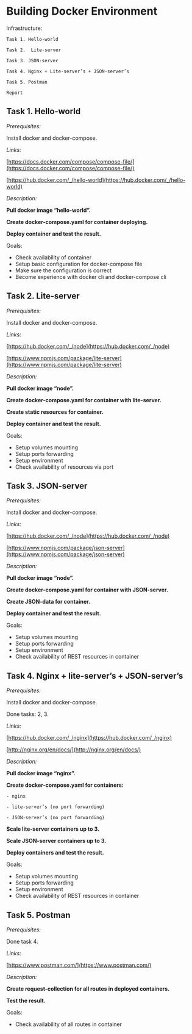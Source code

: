

# Building Docker Environment


  Infrastructure:

    Task 1. Hello-world

    Task 2.  Lite-server

    Task 3. JSON-server

    Task 4. Nginx + Lite-server’s + JSON-server’s

    Task 5. Postman

    Report


## Task 1. Hello-world

_Prerequisites:_

Install docker and docker-compose.

_Links:_

[https://docs.docker.com/compose/compose-file/](https://docs.docker.com/compose/compose-file/)

[https://hub.docker.com/_/hello-world](https://hub.docker.com/_/hello-world)

_Description:_

**Pull docker image “hello-world”.**

**Create docker-compose.yaml for container deploying.**


**Deploy container and test the result.**

Goals:



* Check availability of container
* Setup basic configuration for docker-compose file
* Make sure the configuration is correct
* Become experience with docker cli and docker-compose cli


## Task 2. Lite-server

_Prerequisites:_

Install docker and docker-compose.

_Links:_

[https://hub.docker.com/_/node](https://hub.docker.com/_/node)

[https://www.npmjs.com/package/lite-server](https://www.npmjs.com/package/lite-server)

_Description:_

**Pull docker image “node”.**

**Create docker-compose.yaml for container with lite-server.**

**Create static resources for container.**


**Deploy container and test the result.**

Goals:

* Setup volumes mounting
* Setup ports forwarding
* Setup environment
* Check availability of resources via port


## Task 3. JSON-server

_Prerequisites:_

Install docker and docker-compose.

_Links:_

[https://hub.docker.com/_/node](https://hub.docker.com/_/node)

[https://www.npmjs.com/package/json-server](https://www.npmjs.com/package/json-server)

_Description:_

**Pull docker image “node”.**

**Create docker-compose.yaml for container with JSON-server.**

**Create JSON-data for container.**

**Deploy container and test the result.**

Goals:



* Setup volumes mounting
* Setup ports forwarding
* Setup environment
* Check availability of REST resources in container


## Task 4. Nginx + lite-server’s + JSON-server’s

_Prerequisites:_

Install docker and docker-compose.

Done tasks: 2, 3.

_Links:_

[https://hub.docker.com/_/nginx](https://hub.docker.com/_/nginx)

[http://nginx.org/en/docs/](http://nginx.org/en/docs/)

_Description:_

**Pull docker image “nginx”.**

**Create docker-compose.yaml for containers:**

    - nginx

    - lite-server’s (no port forwarding)

    - JSON-server’s (no port forwarding)

**Scale lite-server containers up to 3.**

**Scale JSON-server containers up to 3.**


**Deploy containers and test the result.**

Goals:



* Setup volumes mounting
* Setup ports forwarding
* Setup environment
* Check availability of REST resources in container


## Task 5. Postman

_Prerequisites:_

Done task 4.

_Links:_

[https://www.postman.com/](https://www.postman.com/)

_Description:_

**Create request-collection for all routes in deployed containers.**

**Test the result.**

Goals:



* Check availability of all routes in container
